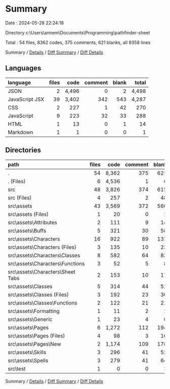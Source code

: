 # Summary

Date : 2024-05-28 22:24:18

Directory c:\\Users\\annem\\Documents\\Programming\\pathfinder-sheet

Total : 54 files,  8362 codes, 375 comments, 621 blanks, all 9358 lines

Summary / [Details](details.md) / [Diff Summary](diff.md) / [Diff Details](diff-details.md)

## Languages
| language | files | code | comment | blank | total |
| :--- | ---: | ---: | ---: | ---: | ---: |
| JSON | 2 | 4,496 | 0 | 2 | 4,498 |
| JavaScript JSX | 39 | 3,402 | 342 | 543 | 4,287 |
| CSS | 2 | 227 | 1 | 42 | 270 |
| JavaScript | 9 | 223 | 32 | 33 | 288 |
| HTML | 1 | 13 | 0 | 1 | 14 |
| Markdown | 1 | 1 | 0 | 0 | 1 |

## Directories
| path | files | code | comment | blank | total |
| :--- | ---: | ---: | ---: | ---: | ---: |
| . | 54 | 8,362 | 375 | 621 | 9,358 |
| . (Files) | 6 | 4,536 | 1 | 6 | 4,543 |
| src | 48 | 3,826 | 374 | 615 | 4,815 |
| src (Files) | 4 | 257 | 2 | 48 | 307 |
| src\\assets | 43 | 3,569 | 372 | 566 | 4,507 |
| src\\assets (Files) | 1 | 20 | 0 | 1 | 21 |
| src\\assets\\Attributes | 2 | 111 | 9 | 14 | 134 |
| src\\assets\\Buffs | 5 | 321 | 30 | 58 | 409 |
| src\\assets\\Characters | 16 | 922 | 89 | 131 | 1,142 |
| src\\assets\\Characters (Files) | 3 | 135 | 10 | 23 | 168 |
| src\\assets\\Characters\\Classes | 8 | 582 | 64 | 83 | 729 |
| src\\assets\\Characters\\Functions | 3 | 52 | 5 | 8 | 65 |
| src\\assets\\Characters\\Sheet Tabs | 2 | 153 | 10 | 17 | 180 |
| src\\assets\\Classes | 5 | 314 | 44 | 51 | 409 |
| src\\assets\\Classes (Files) | 3 | 192 | 23 | 30 | 245 |
| src\\assets\\Classes\\Functions | 2 | 122 | 21 | 21 | 164 |
| src\\assets\\Formatting | 1 | 11 | 2 | 1 | 14 |
| src\\assets\\Generic | 1 | 23 | 4 | 0 | 27 |
| src\\assets\\Pages | 6 | 1,272 | 112 | 194 | 1,578 |
| src\\assets\\Pages (Files) | 4 | 98 | 3 | 16 | 117 |
| src\\assets\\Pages\\New | 2 | 1,174 | 109 | 178 | 1,461 |
| src\\assets\\Skills | 3 | 296 | 41 | 52 | 389 |
| src\\assets\\Spells | 3 | 279 | 41 | 64 | 384 |
| src\\test | 1 | 0 | 0 | 1 | 1 |

Summary / [Details](details.md) / [Diff Summary](diff.md) / [Diff Details](diff-details.md)